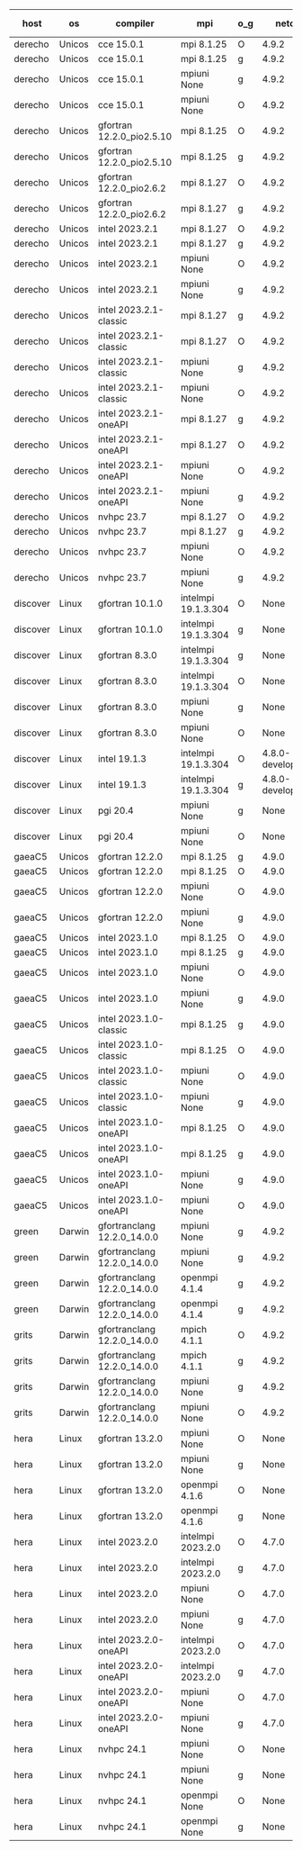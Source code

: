 

| host     | os       | compiler                              | mpi                      | o_g        | netcdf        | build       | u_pass          | u_fail          | s_pass            | s_fail            | e_pass             | e_fail             | nuopc_pass       | nuopc_fail       | artifacts link          |
|----------|----------|---------------------------------------|--------------------------|------------|---------------|-------------|-----------------|-----------------|-------------------|-------------------|--------------------|--------------------|------------------|------------------|-------------------------|
| derecho | Unicos | cce 15.0.1 | mpi 8.1.25  | O | 4.9.2  | PASS | 14116 | 78 | 50 | 0 | 81 | 0 | 56 | 0 | <a href="https://github.com/esmf-org/esmf-test-artifacts/tree/59724b45fd3128ed964dc5bd5a50f8edb2dcde99/develop/cce/15.0.1/O/mpi/8.1.25" target="_blank">59724b4</a> | 
| derecho | Unicos | cce 15.0.1 | mpi 8.1.25  | g | 4.9.2  | PASS | 14118 | 76 | 50 | 0 | 81 | 0 | 56 | 0 | <a href="https://github.com/esmf-org/esmf-test-artifacts/tree/cb66886a0a296118d22b55ffcd055112f17ffb5c/develop/cce/15.0.1/g/mpi/8.1.25" target="_blank">cb66886</a> | 
| derecho | Unicos | cce 15.0.1 | mpiuni None  | g | 4.9.2  | PASS | 12450 | 76 | 8 | 0 | 44 | 0 | None | None | <a href="https://github.com/esmf-org/esmf-test-artifacts/tree/0760d22f28e597a9149da282d2968322fb601085/develop/cce/15.0.1/g/mpiuni/None" target="_blank">0760d22</a> | 
| derecho | Unicos | cce 15.0.1 | mpiuni None  | O | 4.9.2  | PASS | 12291 | 235 | 8 | 0 | 44 | 0 | None | None | <a href="https://github.com/esmf-org/esmf-test-artifacts/tree/7c3061a1b25ebdc6ef4f76e25970aa4f7905b0b3/develop/cce/15.0.1/O/mpiuni/None" target="_blank">7c3061a</a> | 
| derecho | Unicos | gfortran 12.2.0_pio2.5.10 | mpi 8.1.25  | O | 4.9.2  | PASS | 14194 | 0 | 50 | 0 | 81 | 0 | 56 | 0 | <a href="https://github.com/esmf-org/esmf-test-artifacts/tree/4045284f719cf9de3339da4189185f3606be06a0/develop/gfortran/12.2.0_pio2.5.10/O/mpi/8.1.25" target="_blank">4045284</a> | 
| derecho | Unicos | gfortran 12.2.0_pio2.5.10 | mpi 8.1.25  | g | 4.9.2  | PASS | 14194 | 0 | 50 | 0 | 81 | 0 | 56 | 0 | <a href="https://github.com/esmf-org/esmf-test-artifacts/tree/9cb441dc4a0328e08abbfa81fc1719a3153a46fb/develop/gfortran/12.2.0_pio2.5.10/g/mpi/8.1.25" target="_blank">9cb441d</a> | 
| derecho | Unicos | gfortran 12.2.0_pio2.6.2 | mpi 8.1.27  | O | 4.9.2  | PASS | 14194 | 0 | 50 | 0 | 81 | 0 | 56 | 0 | <a href="https://github.com/esmf-org/esmf-test-artifacts/tree/15668e69076b652319fc6a7400a47612326e6903/develop/gfortran/12.2.0_pio2.6.2/O/mpi/8.1.27" target="_blank">15668e6</a> | 
| derecho | Unicos | gfortran 12.2.0_pio2.6.2 | mpi 8.1.27  | g | 4.9.2  | PASS | 14194 | 0 | 50 | 0 | 81 | 0 | 56 | 0 | <a href="https://github.com/esmf-org/esmf-test-artifacts/tree/ee90bf45373eac40c933384a4994974df18d42ba/develop/gfortran/12.2.0_pio2.6.2/g/mpi/8.1.27" target="_blank">ee90bf4</a> | 
| derecho | Unicos | intel 2023.2.1 | mpi 8.1.27  | O | 4.9.2  | PASS | 14194 | 0 | 50 | 0 | 81 | 0 | 56 | 0 | <a href="https://github.com/esmf-org/esmf-test-artifacts/tree/0c64d88872a92ab2b943d8a75ed71551b56eb3ae/develop/intel/2023.2.1/O/mpi/8.1.27" target="_blank">0c64d88</a> | 
| derecho | Unicos | intel 2023.2.1 | mpi 8.1.27  | g | 4.9.2  | PASS | 14194 | 0 | 50 | 0 | 81 | 0 | 56 | 0 | <a href="https://github.com/esmf-org/esmf-test-artifacts/tree/d165175c22220a0f8002753eaddd4ca74dcbac41/develop/intel/2023.2.1/g/mpi/8.1.27" target="_blank">d165175</a> | 
| derecho | Unicos | intel 2023.2.1 | mpiuni None  | O | 4.9.2  | PASS | 12526 | 0 | 8 | 0 | 44 | 0 | None | None | <a href="https://github.com/esmf-org/esmf-test-artifacts/tree/c661f0776ba502db3efa57a83f0e7c9b0253baaf/develop/intel/2023.2.1/O/mpiuni/None" target="_blank">c661f07</a> | 
| derecho | Unicos | intel 2023.2.1 | mpiuni None  | g | 4.9.2  | PASS | 12526 | 0 | 8 | 0 | 44 | 0 | None | None | <a href="https://github.com/esmf-org/esmf-test-artifacts/tree/8cf0126949ef8e47eaf6d200347f34fdf1e2c285/develop/intel/2023.2.1/g/mpiuni/None" target="_blank">8cf0126</a> | 
| derecho | Unicos | intel 2023.2.1-classic | mpi 8.1.27  | g | 4.9.2  | PASS | 14194 | 0 | 50 | 0 | 81 | 0 | 56 | 0 | <a href="https://github.com/esmf-org/esmf-test-artifacts/tree/ef6c4db839294f2a2eeb64c13a19f9c9d7273616/develop/intel/2023.2.1-classic/g/mpi/8.1.27" target="_blank">ef6c4db</a> | 
| derecho | Unicos | intel 2023.2.1-classic | mpi 8.1.27  | O | 4.9.2  | PASS | 14194 | 0 | 50 | 0 | 81 | 0 | 56 | 0 | <a href="https://github.com/esmf-org/esmf-test-artifacts/tree/12028ad67cfe0fd418418094bddbb6ae90c3ecbe/develop/intel/2023.2.1-classic/O/mpi/8.1.27" target="_blank">12028ad</a> | 
| derecho | Unicos | intel 2023.2.1-classic | mpiuni None  | g | 4.9.2  | PASS | 12526 | 0 | 8 | 0 | 44 | 0 | None | None | <a href="https://github.com/esmf-org/esmf-test-artifacts/tree/1f9c6dad41901086e80965ff003edab6863d820c/develop/intel/2023.2.1-classic/g/mpiuni/None" target="_blank">1f9c6da</a> | 
| derecho | Unicos | intel 2023.2.1-classic | mpiuni None  | O | 4.9.2  | PASS | 12526 | 0 | 8 | 0 | 44 | 0 | None | None | <a href="https://github.com/esmf-org/esmf-test-artifacts/tree/9c31ec7391f2e311f701223e12d8325cb5fe3cf1/develop/intel/2023.2.1-classic/O/mpiuni/None" target="_blank">9c31ec7</a> | 
| derecho | Unicos | intel 2023.2.1-oneAPI | mpi 8.1.27  | g | 4.9.2  | PASS | 14194 | 0 | 50 | 0 | 81 | 0 | 56 | 0 | <a href="https://github.com/esmf-org/esmf-test-artifacts/tree/1efd39a31d1a845e1952fc900d938ec9f60a1a89/develop/intel/2023.2.1-oneAPI/g/mpi/8.1.27" target="_blank">1efd39a</a> | 
| derecho | Unicos | intel 2023.2.1-oneAPI | mpi 8.1.27  | O | 4.9.2  | PASS | 14194 | 0 | 49 | 1 | 81 | 0 | 56 | 0 | <a href="https://github.com/esmf-org/esmf-test-artifacts/tree/51be51021a46c0a307b922b18a1a1f05fb5574a2/develop/intel/2023.2.1-oneAPI/O/mpi/8.1.27" target="_blank">51be510</a> | 
| derecho | Unicos | intel 2023.2.1-oneAPI | mpiuni None  | O | 4.9.2  | PASS | 12526 | 0 | 8 | 0 | 44 | 0 | None | None | <a href="https://github.com/esmf-org/esmf-test-artifacts/tree/40c98963e9479fbe78bd9a490a85988f35a5928a/develop/intel/2023.2.1-oneAPI/O/mpiuni/None" target="_blank">40c9896</a> | 
| derecho | Unicos | intel 2023.2.1-oneAPI | mpiuni None  | g | 4.9.2  | PASS | 12526 | 0 | 8 | 0 | 44 | 0 | None | None | <a href="https://github.com/esmf-org/esmf-test-artifacts/tree/a08fad417e9db8b8e4ea6d1b48a45b835150c177/develop/intel/2023.2.1-oneAPI/g/mpiuni/None" target="_blank">a08fad4</a> | 
| derecho | Unicos | nvhpc 23.7 | mpi 8.1.27  | O | 4.9.2  | PASS | 14194 | 0 | 50 | 0 | 81 | 0 | 56 | 0 | <a href="https://github.com/esmf-org/esmf-test-artifacts/tree/fb9a01e9510d36fecff415046c3bb61a068f1355/develop/nvhpc/23.7/O/mpi/8.1.27" target="_blank">fb9a01e</a> | 
| derecho | Unicos | nvhpc 23.7 | mpi 8.1.27  | g | 4.9.2  | PASS | 14194 | 0 | 50 | 0 | 81 | 0 | 56 | 0 | <a href="https://github.com/esmf-org/esmf-test-artifacts/tree/fa46ff97b759c14f5d4a40a2bc0fdecba6c841e9/develop/nvhpc/23.7/g/mpi/8.1.27" target="_blank">fa46ff9</a> | 
| derecho | Unicos | nvhpc 23.7 | mpiuni None  | O | 4.9.2  | PASS | 12526 | 0 | 8 | 0 | 44 | 0 | None | None | <a href="https://github.com/esmf-org/esmf-test-artifacts/tree/7cc7ce01503819fbb5596f097a43a5363e31fb2d/develop/nvhpc/23.7/O/mpiuni/None" target="_blank">7cc7ce0</a> | 
| derecho | Unicos | nvhpc 23.7 | mpiuni None  | g | 4.9.2  | PASS | 12526 | 0 | 8 | 0 | 44 | 0 | None | None | <a href="https://github.com/esmf-org/esmf-test-artifacts/tree/23c4f997494ce95ad16c562599ef69b0c1985c49/develop/nvhpc/23.7/g/mpiuni/None" target="_blank">23c4f99</a> | 
| discover | Linux | gfortran 10.1.0 | intelmpi 19.1.3.304  | O | None  | PASS | 14179 | 15 | 50 | 0 | 81 | 0 | 56 | 0 | <a href="https://github.com/esmf-org/esmf-test-artifacts/tree/0c245a72342285c468a3784a352c0a9b00a26388/develop/gfortran/10.1.0/O/intelmpi/19.1.3.304" target="_blank">0c245a7</a> | 
| discover | Linux | gfortran 10.1.0 | intelmpi 19.1.3.304  | g | None  | PASS | 14179 | 15 | 50 | 0 | 81 | 0 | 56 | 0 | <a href="https://github.com/esmf-org/esmf-test-artifacts/tree/0f35ae2486a4755797d2496688b4507b4cc87622/develop/gfortran/10.1.0/g/intelmpi/19.1.3.304" target="_blank">0f35ae2</a> | 
| discover | Linux | gfortran 8.3.0 | intelmpi 19.1.3.304  | g | None  | PASS | 14179 | 15 | 50 | 0 | 81 | 0 | 56 | 0 | <a href="https://github.com/esmf-org/esmf-test-artifacts/tree/dc2f6992f4248f2b32163bb5cad08beb62689417/develop/gfortran/8.3.0/g/intelmpi/19.1.3.304" target="_blank">dc2f699</a> | 
| discover | Linux | gfortran 8.3.0 | intelmpi 19.1.3.304  | O | None  | PASS | 14179 | 15 | 50 | 0 | 81 | 0 | 56 | 0 | <a href="https://github.com/esmf-org/esmf-test-artifacts/tree/a1931f826badccf12acb0aed267ce1f3188db156/develop/gfortran/8.3.0/O/intelmpi/19.1.3.304" target="_blank">a1931f8</a> | 
| discover | Linux | gfortran 8.3.0 | mpiuni None  | g | None  | PASS | 12526 | 0 | 8 | 0 | 44 | 0 | None | None | <a href="https://github.com/esmf-org/esmf-test-artifacts/tree/5325b3ecb5d2e5f0cd0a38c4ff7e4ae196d10402/develop/gfortran/8.3.0/g/mpiuni/None" target="_blank">5325b3e</a> | 
| discover | Linux | gfortran 8.3.0 | mpiuni None  | O | None  | PASS | 12526 | 0 | 8 | 0 | 44 | 0 | None | None | <a href="https://github.com/esmf-org/esmf-test-artifacts/tree/db1a1f7ecebb0f9e2caad8a3e570aec2c7b64b12/develop/gfortran/8.3.0/O/mpiuni/None" target="_blank">db1a1f7</a> | 
| discover | Linux | intel 19.1.3 | intelmpi 19.1.3.304  | O | 4.8.0-development  | PASS | 14194 | 0 | 50 | 0 | 81 | 0 | 56 | 0 | <a href="https://github.com/esmf-org/esmf-test-artifacts/tree/60ade907e25c016470704c389df27a6b7975db13/develop/intel/19.1.3/O/intelmpi/19.1.3.304" target="_blank">60ade90</a> | 
| discover | Linux | intel 19.1.3 | intelmpi 19.1.3.304  | g | 4.8.0-development  | PASS | 14194 | 0 | 50 | 0 | 81 | 0 | 56 | 0 | <a href="https://github.com/esmf-org/esmf-test-artifacts/tree/91d3b6aa985880619a8a094c0b64791dbb757d3d/develop/intel/19.1.3/g/intelmpi/19.1.3.304" target="_blank">91d3b6a</a> | 
| discover | Linux | pgi 20.4 | mpiuni None  | g | None  | PASS | 12526 | 0 | 8 | 0 | 44 | 0 | None | None | <a href="https://github.com/esmf-org/esmf-test-artifacts/tree/829c52a476631427fee9542e80d4d5a40ad0d335/develop/pgi/20.4/g/mpiuni/None" target="_blank">829c52a</a> | 
| discover | Linux | pgi 20.4 | mpiuni None  | O | None  | PASS | 12526 | 0 | 8 | 0 | 44 | 0 | None | None | <a href="https://github.com/esmf-org/esmf-test-artifacts/tree/68910398f7f8b7b317758312ef0f38ce1092a7a5/develop/pgi/20.4/O/mpiuni/None" target="_blank">6891039</a> | 
| gaeaC5 | Unicos | gfortran 12.2.0 | mpi 8.1.25  | g | 4.9.0  | PASS | None | None | None | None | None | None | None | None | <a href="https://github.com/esmf-org/esmf-test-artifacts/tree/6e897716e35fa9497f45c2d7f503c49fbd213411/develop/gfortran/12.2.0/g/mpi/8.1.25" target="_blank">6e89771</a> | 
| gaeaC5 | Unicos | gfortran 12.2.0 | mpi 8.1.25  | O | 4.9.0  | PASS | None | None | None | None | None | None | None | None | <a href="https://github.com/esmf-org/esmf-test-artifacts/tree/88b6a2ab5a7773a4200ece8329966db0c1415ff3/develop/gfortran/12.2.0/O/mpi/8.1.25" target="_blank">88b6a2a</a> | 
| gaeaC5 | Unicos | gfortran 12.2.0 | mpiuni None  | O | 4.9.0  | PASS | 12526 | 0 | 8 | 0 | 44 | 0 | None | None | <a href="https://github.com/esmf-org/esmf-test-artifacts/tree/7f8635156ab3072288ccb1f0e5135d479358ca36/develop/gfortran/12.2.0/O/mpiuni/None" target="_blank">7f86351</a> | 
| gaeaC5 | Unicos | gfortran 12.2.0 | mpiuni None  | g | 4.9.0  | PASS | None | None | None | None | None | None | None | None | <a href="https://github.com/esmf-org/esmf-test-artifacts/tree/4f738b84a7e3e61b760a29627996aa563990dd35/develop/gfortran/12.2.0/g/mpiuni/None" target="_blank">4f738b8</a> | 
| gaeaC5 | Unicos | intel 2023.1.0 | mpi 8.1.25  | O | 4.9.0  | PASS | 14194 | 0 | 50 | 0 | 81 | 0 | 56 | 0 | <a href="https://github.com/esmf-org/esmf-test-artifacts/tree/f1ffccb6a67ce4b3d18d62f4333d5ce939ca9f0b/develop/intel/2023.1.0/O/mpi/8.1.25" target="_blank">f1ffccb</a> | 
| gaeaC5 | Unicos | intel 2023.1.0 | mpi 8.1.25  | g | 4.9.0  | PASS | None | None | None | None | None | None | None | None | <a href="https://github.com/esmf-org/esmf-test-artifacts/tree/fc925ce0436d610a0b7ecf0d4e38500d785bdc5a/develop/intel/2023.1.0/g/mpi/8.1.25" target="_blank">fc925ce</a> | 
| gaeaC5 | Unicos | intel 2023.1.0 | mpiuni None  | O | 4.9.0  | PASS | 12526 | 0 | 8 | 0 | 44 | 0 | None | None | <a href="https://github.com/esmf-org/esmf-test-artifacts/tree/1e3f75bcaa579230e13b5167e954897418b05a08/develop/intel/2023.1.0/O/mpiuni/None" target="_blank">1e3f75b</a> | 
| gaeaC5 | Unicos | intel 2023.1.0 | mpiuni None  | g | 4.9.0  | PASS | None | None | None | None | None | None | None | None | <a href="https://github.com/esmf-org/esmf-test-artifacts/tree/5a324095e4b7f4563a397854239eb0a06ec736ed/develop/intel/2023.1.0/g/mpiuni/None" target="_blank">5a32409</a> | 
| gaeaC5 | Unicos | intel 2023.1.0-classic | mpi 8.1.25  | g | 4.9.0  | PASS | None | None | None | None | None | None | None | None | <a href="https://github.com/esmf-org/esmf-test-artifacts/tree/78e75c189777c4a8ca0343d34b93931f06050517/develop/intel/2023.1.0-classic/g/mpi/8.1.25" target="_blank">78e75c1</a> | 
| gaeaC5 | Unicos | intel 2023.1.0-classic | mpi 8.1.25  | O | 4.9.0  | PASS | None | None | None | None | None | None | None | None | <a href="https://github.com/esmf-org/esmf-test-artifacts/tree/be9add4d63c6fe9eb456557a3adf9b271c372f38/develop/intel/2023.1.0-classic/O/mpi/8.1.25" target="_blank">be9add4</a> | 
| gaeaC5 | Unicos | intel 2023.1.0-classic | mpiuni None  | O | 4.9.0  | PASS | 12526 | 0 | 8 | 0 | 44 | 0 | None | None | <a href="https://github.com/esmf-org/esmf-test-artifacts/tree/9856e9de9e545d8eaaa53094fedcc67f35da2b83/develop/intel/2023.1.0-classic/O/mpiuni/None" target="_blank">9856e9d</a> | 
| gaeaC5 | Unicos | intel 2023.1.0-classic | mpiuni None  | g | 4.9.0  | PASS | None | None | None | None | None | None | None | None | <a href="https://github.com/esmf-org/esmf-test-artifacts/tree/e7dd3da3ff85120186ba475eb65be323a43ce67f/develop/intel/2023.1.0-classic/g/mpiuni/None" target="_blank">e7dd3da</a> | 
| gaeaC5 | Unicos | intel 2023.1.0-oneAPI | mpi 8.1.25  | O | 4.9.0  | PASS | 14194 | 0 | 49 | 1 | 81 | 0 | 46 | 10 | <a href="https://github.com/esmf-org/esmf-test-artifacts/tree/06afbaceacf4de0bf01f8b9d731ca9970821947a/develop/intel/2023.1.0-oneAPI/O/mpi/8.1.25" target="_blank">06afbac</a> | 
| gaeaC5 | Unicos | intel 2023.1.0-oneAPI | mpi 8.1.25  | g | 4.9.0  | PASS | None | None | None | None | None | None | None | None | <a href="https://github.com/esmf-org/esmf-test-artifacts/tree/f387d74372d156ba24d76161977cf09b4f113dd0/develop/intel/2023.1.0-oneAPI/g/mpi/8.1.25" target="_blank">f387d74</a> | 
| gaeaC5 | Unicos | intel 2023.1.0-oneAPI | mpiuni None  | g | 4.9.0  | PASS | 12526 | 0 | 8 | 0 | 44 | 0 | None | None | <a href="https://github.com/esmf-org/esmf-test-artifacts/tree/84817b72690ac9f5f90d732cba56226948c7fe63/develop/intel/2023.1.0-oneAPI/g/mpiuni/None" target="_blank">84817b7</a> | 
| gaeaC5 | Unicos | intel 2023.1.0-oneAPI | mpiuni None  | O | 4.9.0  | PASS | 12526 | 0 | 8 | 0 | 44 | 0 | None | None | <a href="https://github.com/esmf-org/esmf-test-artifacts/tree/52660b89600eef775ea59695c958a301e977674b/develop/intel/2023.1.0-oneAPI/O/mpiuni/None" target="_blank">52660b8</a> | 
| green | Darwin | gfortranclang 12.2.0_14.0.0 | mpiuni None  | g | 4.9.2  | PASS | 12526 | 0 | 8 | 0 | 44 | 0 | None | None | <a href="https://github.com/esmf-org/esmf-test-artifacts/tree/f96d524ec4b76eee1f5a6c6098e23a9b9cc03ad3/develop/gfortranclang/12.2.0_14.0.0/g/mpiuni/None" target="_blank">f96d524</a> | 
| green | Darwin | gfortranclang 12.2.0_14.0.0 | mpiuni None  | g | 4.9.2  | PASS | None | None | None | None | None | None | None | None | <a href="https://github.com/esmf-org/esmf-test-artifacts/tree/439e0b35ee312bf4bcdfe0bee58e9d36efa5527d/develop/gfortranclang/12.2.0_14.0.0/g/mpiuni/None" target="_blank">439e0b3</a> | 
| green | Darwin | gfortranclang 12.2.0_14.0.0 | openmpi 4.1.4  | g | 4.9.2  | PASS | 14194 | 0 | 50 | 0 | 81 | 0 | 56 | 0 | <a href="https://github.com/esmf-org/esmf-test-artifacts/tree/40572299229ef35f3509f27c2a5838a58849894f/develop/gfortranclang/12.2.0_14.0.0/g/openmpi/4.1.4" target="_blank">4057229</a> | 
| green | Darwin | gfortranclang 12.2.0_14.0.0 | openmpi 4.1.4  | g | 4.9.2  | PASS | 14194 | 0 | 50 | 0 | 81 | 0 | 56 | 0 | <a href="https://github.com/esmf-org/esmf-test-artifacts/tree/e7a2fac17f608b3c873ba935f98936d0cdc08f31/develop/gfortranclang/12.2.0_14.0.0/g/openmpi/4.1.4" target="_blank">e7a2fac</a> | 
| grits | Darwin | gfortranclang 12.2.0_14.0.0 | mpich 4.1.1  | O | 4.9.2  | PASS | 14194 | 0 | 50 | 0 | 81 | 0 | 44 | 12 | <a href="https://github.com/esmf-org/esmf-test-artifacts/tree/f3b5547578cf38558261fedced1ae8d30559d401/develop/gfortranclang/12.2.0_14.0.0/O/mpich/4.1.1" target="_blank">f3b5547</a> | 
| grits | Darwin | gfortranclang 12.2.0_14.0.0 | mpich 4.1.1  | g | 4.9.2  | PASS | 14194 | 0 | 50 | 0 | 81 | 0 | 43 | 13 | <a href="https://github.com/esmf-org/esmf-test-artifacts/tree/4f52e814ad240b766f2af149137368f5fbc671bd/develop/gfortranclang/12.2.0_14.0.0/g/mpich/4.1.1" target="_blank">4f52e81</a> | 
| grits | Darwin | gfortranclang 12.2.0_14.0.0 | mpiuni None  | g | 4.9.2  | PASS | 12526 | 0 | 8 | 0 | 44 | 0 | None | None | <a href="https://github.com/esmf-org/esmf-test-artifacts/tree/86858ae2c931473322f8da12b3b194358f461e02/develop/gfortranclang/12.2.0_14.0.0/g/mpiuni/None" target="_blank">86858ae</a> | 
| grits | Darwin | gfortranclang 12.2.0_14.0.0 | mpiuni None  | O | 4.9.2  | PASS | 12526 | 0 | 8 | 0 | 44 | 0 | None | None | <a href="https://github.com/esmf-org/esmf-test-artifacts/tree/892b84b5116663df4a310a3f754d45e3a831e36b/develop/gfortranclang/12.2.0_14.0.0/O/mpiuni/None" target="_blank">892b84b</a> | 
| hera | Linux | gfortran 13.2.0 | mpiuni None  | O | None  | PASS | 12526 | 0 | 8 | 0 | 44 | 0 | None | None | <a href="https://github.com/esmf-org/esmf-test-artifacts/tree/0645aa1ef82daf1ac4a6e0c579e9caa99a5167be/develop/gfortran/13.2.0/O/mpiuni/None" target="_blank">0645aa1</a> | 
| hera | Linux | gfortran 13.2.0 | mpiuni None  | g | None  | PASS | 12526 | 0 | 8 | 0 | 44 | 0 | None | None | <a href="https://github.com/esmf-org/esmf-test-artifacts/tree/48703e4ec4997bad5547124506a39e4beb7cfe01/develop/gfortran/13.2.0/g/mpiuni/None" target="_blank">48703e4</a> | 
| hera | Linux | gfortran 13.2.0 | openmpi 4.1.6  | O | None  | PASS | 14194 | 0 | 50 | 0 | 81 | 0 | 56 | 0 | <a href="https://github.com/esmf-org/esmf-test-artifacts/tree/77b829e20369ad48315eb1044d7017e351ce802c/develop/gfortran/13.2.0/O/openmpi/4.1.6" target="_blank">77b829e</a> | 
| hera | Linux | gfortran 13.2.0 | openmpi 4.1.6  | g | None  | PASS | 14194 | 0 | 50 | 0 | 81 | 0 | 56 | 0 | <a href="https://github.com/esmf-org/esmf-test-artifacts/tree/af3df01b6c3adcb74047b9f2f4b9fda3e1ace844/develop/gfortran/13.2.0/g/openmpi/4.1.6" target="_blank">af3df01</a> | 
| hera | Linux | intel 2023.2.0 | intelmpi 2023.2.0  | O | 4.7.0  | PASS | 14194 | 0 | 50 | 0 | 81 | 0 | 56 | 0 | <a href="https://github.com/esmf-org/esmf-test-artifacts/tree/64a48b8fea945d193423a90accc89d18fa705884/develop/intel/2023.2.0/O/intelmpi/2023.2.0" target="_blank">64a48b8</a> | 
| hera | Linux | intel 2023.2.0 | intelmpi 2023.2.0  | g | 4.7.0  | PASS | None | None | None | None | None | None | None | None | <a href="https://github.com/esmf-org/esmf-test-artifacts/tree/f7c89ff2d9224a2fdfe457dc7fa726e93a4732e5/develop/intel/2023.2.0/g/intelmpi/2023.2.0" target="_blank">f7c89ff</a> | 
| hera | Linux | intel 2023.2.0 | mpiuni None  | O | 4.7.0  | PASS | None | None | None | None | None | None | None | None | <a href="https://github.com/esmf-org/esmf-test-artifacts/tree/0342e4dfb7567b143fd7244ea84181072c65a8e4/develop/intel/2023.2.0/O/mpiuni/None" target="_blank">0342e4d</a> | 
| hera | Linux | intel 2023.2.0 | mpiuni None  | g | 4.7.0  | PASS | 12526 | 0 | 8 | 0 | 44 | 0 | None | None | <a href="https://github.com/esmf-org/esmf-test-artifacts/tree/028800d04bd0a5597c357ed2707fcd4170e3b563/develop/intel/2023.2.0/g/mpiuni/None" target="_blank">028800d</a> | 
| hera | Linux | intel 2023.2.0-oneAPI | intelmpi 2023.2.0  | O | 4.7.0  | PASS | None | None | None | None | None | None | None | None | <a href="https://github.com/esmf-org/esmf-test-artifacts/tree/905a24deaa9c1b058617f420b2ae1e6dbf807011/develop/intel/2023.2.0-oneAPI/O/intelmpi/2023.2.0" target="_blank">905a24d</a> | 
| hera | Linux | intel 2023.2.0-oneAPI | intelmpi 2023.2.0  | g | 4.7.0  | PASS | 14194 | 0 | 50 | 0 | 81 | 0 | 56 | 0 | <a href="https://github.com/esmf-org/esmf-test-artifacts/tree/f208332581de3e61560b91e165015e7c9cc68849/develop/intel/2023.2.0-oneAPI/g/intelmpi/2023.2.0" target="_blank">f208332</a> | 
| hera | Linux | intel 2023.2.0-oneAPI | mpiuni None  | O | 4.7.0  | PASS | 12526 | 0 | 8 | 0 | 44 | 0 | None | None | <a href="https://github.com/esmf-org/esmf-test-artifacts/tree/95cbde16f762ca77c540ca440ced4e7e3bd56484/develop/intel/2023.2.0-oneAPI/O/mpiuni/None" target="_blank">95cbde1</a> | 
| hera | Linux | intel 2023.2.0-oneAPI | mpiuni None  | g | 4.7.0  | PASS | 12526 | 0 | 8 | 0 | 44 | 0 | None | None | <a href="https://github.com/esmf-org/esmf-test-artifacts/tree/eaa3854efb3387e7b1bb0fa6fc33971581f39399/develop/intel/2023.2.0-oneAPI/g/mpiuni/None" target="_blank">eaa3854</a> | 
| hera | Linux | nvhpc 24.1 | mpiuni None  | O | None  | PASS | None | None | None | None | None | None | None | None | <a href="https://github.com/esmf-org/esmf-test-artifacts/tree/c352cfb61939413ada4fbc13716a1ee441dcf051/develop/nvhpc/24.1/O/mpiuni/None" target="_blank">c352cfb</a> | 
| hera | Linux | nvhpc 24.1 | mpiuni None  | g | None  | PASS | 12526 | 0 | 8 | 0 | 44 | 0 | None | None | <a href="https://github.com/esmf-org/esmf-test-artifacts/tree/67bcb47ddcbab995a74033942ff058c5ba519f02/develop/nvhpc/24.1/g/mpiuni/None" target="_blank">67bcb47</a> | 
| hera | Linux | nvhpc 24.1 | openmpi None  | O | None  | PASS | None | None | None | None | None | None | None | None | <a href="https://github.com/esmf-org/esmf-test-artifacts/tree/5872edfd792d1c22567e18ade2775dbbe2542664/develop/nvhpc/24.1/O/openmpi/None" target="_blank">5872edf</a> | 
| hera | Linux | nvhpc 24.1 | openmpi None  | g | None  | PASS | 14194 | 0 | 50 | 0 | 81 | 0 | 56 | 0 | <a href="https://github.com/esmf-org/esmf-test-artifacts/tree/8497d0a4df3b2a606db742c71715570c554f3abe/develop/nvhpc/24.1/g/openmpi/None" target="_blank">8497d0a</a> | 
